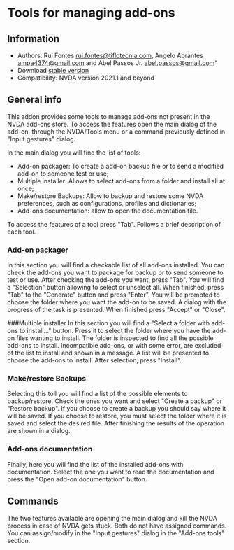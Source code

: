 ﻿# Tools for managing add-ons


## Information
* Authors: Rui Fontes <rui.fontes@tiflotecnia.com>, Angelo Abrantes <ampa4374@gmail.com> and Abel Passos Jr. <abel.passos@gmail.com>"
* Download [stable version][1]
* Compatibility: NVDA version 2021.1 and beyond


## General info
This addon provides some tools to manage add-ons not present in the NVDA add-ons store.
To access the features open the main dialog of the add-on, through the NVDA/Tools menu or a command previously defined in "Input gestures" dialog.

In the main dialog you will find the list of tools:
* Add-on packager: To create a add-on backup file or to send a modified add-on to someone test or use;
* Multiple installer: Allows to select add-ons from a folder and install all at once;
* Make/restore Backups: Allow to backup and restore some NVDA preferences, such as configurations, profiles and dictionaries;
* Add-ons documentation: allow to open the documentation file.

To access the features of a tool press "Tab".
Follows a brief description of each tool.


### Add-on packager
In this section you will find a checkable list of all add-ons installed.
You can check the add-ons you want to package for backup or to send someone to test or use.
After checking the add-ons you want, press "Tab". You will find a "Selection" button allowing to select or unselect all.
When finished, press "Tab" to the "Generate" button and press "Enter".
You will be prompted to choose the folder where you want the add-on to be saved.
A dialog with the progress of the task is presented. When finished press "Accept" or "Close".


###Multiple installer
In this section you will find a "Select a folder with add-ons to install..." button.
Press it to select the folder where you have the add-on files wanting to install.
The folder is inspected to find all the possible add-ons to install. Incompatible add-ons, or with some error, are excluded of the list to install and shown in a message.
A list will be presented to choose the add-ons to install. After selection, press "Install".


### Make/restore Backups
Selecting this toll you will find a list of the possible elements to backup/restore.
Check the ones you want and select "Create a backup" or "Restore backup".
If you choose to create a backup you should say where it will be saved.
If you choose to restore, you must select the folder where it is saved and select the desired file.
After finishing the results of the operation are shown in a dialog.


### Add-ons documentation
Finally, here you will find the list of the installed add-ons with documentation.
Select the one you want to read the documentation and press the "Open add-on documentation" button.


## Commands
The two features available are opening the main dialog and kill the NVDA process in case of NVDA gets stuck.
Both do not have assigned commands.
You can assign/modify in the "Input gestures" dialog in the "Add-ons tools" section.

[1]: https://github.com/ruifontes/addonsTools/releases/download/2025.06.11/addonsTools-2025.06.11.nvda-addon
